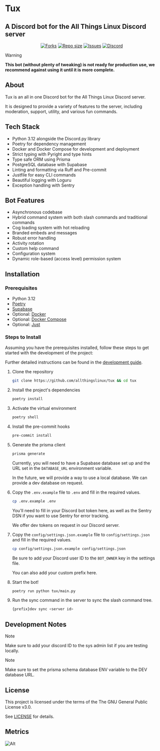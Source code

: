 # Tux

## A Discord bot for the All Things Linux Discord server

<div align="center">
    <p align="center">
        <a href="https://github.com/allthingslinux/tux/forks">
            <img alt="Forks" src="https://img.shields.io/github/commit-activity/m/allthingslinux/tux?style=for-the-badge&logo=git&color=EBA0AC&logoColor=EBA0AC&labelColor=302D41"></a>
        <a href="https://github.com/allthingslinux/tux">
            <img alt="Repo size" src="https://img.shields.io/github/repo-size/allthingslinux/tux?style=for-the-badge&logo=github&color=FAB387&logoColor=FAB387&labelColor=302D41"/></a>
        <a href="https://github.com/allthingslinux/tux/issues">
            <img alt="Issues" src="https://img.shields.io/github/issues/allthingslinux/tux?style=for-the-badge&logo=githubactions&color=F9E2AF&logoColor=F9E2AF&labelColor=302D41"></a>
        <a href="https://discord.gg/linux">
            <img alt="Discord" src="https://img.shields.io/discord/1172245377395728464?style=for-the-badge&logo=discord&color=B4BEFE&logoColor=B4BEFE&labelColor=302D41"></a>
    </p>
</div>

> [!WARNING]
**This bot (without plenty of tweaking) is not ready for production use, we recommend against using it until it is more complete.**

## About

Tux is an all in one Discord bot for the All Things Linux Discord server.

It is designed to provide a variety of features to the server, including moderation, support, utility, and various fun commands.

## Tech Stack

- Python 3.12 alongside the Discord.py library
- Poetry for dependency management
- Docker and Docker Compose for development and deployment
- Strict typing with Pyright and type hints
- Type safe ORM using Prisma
- PostgreSQL database with Supabase
- Linting and formatting via Ruff and Pre-commit
- Justfile for easy CLI commands
- Beautiful logging with Loguru
- Exception handling with Sentry

## Bot Features

- Asynchronous codebase
- Hybrid command system with both slash commands and traditional commands
- Cog loading system with hot reloading
- Branded embeds and messages
- Robust error handling
- Activity rotation
- Custom help command
- Configuration system
- Dynamic role-based (access level) permission system

## Installation

### Prerequisites

- Python 3.12
- [Poetry](https://python-poetry.org/docs/)
- [Supabase](https://supabase.io/)
- Optional: [Docker](https://docs.docker.com/get-docker/)
- Optional: [Docker Compose](https://docs.docker.com/compose/install/)
- Optional: [Just](https://github.com/casey/just/)

### Steps to Install

Assuming you have the prerequisites installed, follow these steps to get started with the development of the project:

Further detailed instructions can be found in the [development guide](docs/development.md).

1. Clone the repository

   ```bash
   git clone https://github.com/allthingslinux/tux && cd tux
   ```

2. Install the project's dependencies

    ```bash
    poetry install
    ```

3. Activate the virtual environment

    ```bash
    poetry shell
    ```

4. Install the pre-commit hooks

    ```bash
    pre-commit install
    ```

5. Generate the prisma client

    ```bash
    prisma generate
    ```

    Currently, you will need to have a Supabase database set up and the URL set in the `DATABASE_URL` environment variable.

    In the future, we will provide a way to use a local database. We can provide a dev database on request.

6. Copy the `.env.example` file to `.env` and fill in the required values.

    ```bash
    cp .env.example .env
    ```

    You'll need to fill in your Discord bot token here, as well as the Sentry DSN if you want to use Sentry for error tracking.

    We offer dev tokens on request in our Discord server.

7. Copy the `config/settings.json.example` file to `config/settings.json` and fill in the required values.

    ```bash
    cp config/settings.json.example config/settings.json
    ```

    Be sure to add your Discord user ID to the `BOT_OWNER` key in the settings file.

    You can also add your custom prefix here.

8. Start the bot!

    ```bash
    poetry run python tux/main.py
    ```

9. Run the sync command in the server to sync the slash command tree.

   ```bash
   {prefix}dev sync <server id>
   ```

## Development Notes

> [!NOTE]
Make sure to add your discord ID to the sys admin list if you are testing locally.

> [!NOTE]
Make sure to set the prisma schema database ENV variable to the DEV database URL.

## License

This project is licensed under the terms of the The GNU General Public License v3.0.

See [LICENSE](LICENSE.md) for details.

## Metrics

![Alt](https://repobeats.axiom.co/api/embed/b988ba04401b7c68edf9def00f5132cd2a7f3735.svg "Repobeats analytics image")
